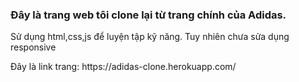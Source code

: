 <h3>Đây là trang web tôi clone lại từ trang chính của Adidas.</h3>
<p>Sử dụng html,css,js để luyện tập kỹ năng. Tuy nhiên chưa sửa dụng responsive</p>
Đây là link trang: https://adidas-clone.herokuapp.com/

